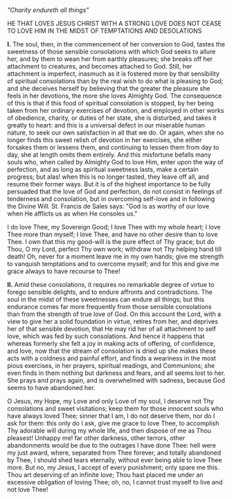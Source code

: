 
*\"Charity endureth all things\"*

HE THAT LOVES JESUS CHRIST WITH A STRONG LOVE DOES NOT CEASE TO LOVE HIM IN THE MIDST OF TEMPTATIONS AND DESOLATIONS

**I\.** The soul, then, in the commencement of her conversion to God, tastes the sweetness of those sensible consolations with which God seeks to allure her, and by them to wean her from earthly pleasures; she breaks off her attachment to creatures, and becomes attached to God. Still, her attachment is imperfect, inasmuch as it is fostered more by that sensibility of spiritual consolations than by the real wish to do what is pleasing to God; and she deceives herself by believing that the greater the pleasure she feels in her devotions, the more she loves Almighty God. The consequence of this is that if this food of spiritual consolation is stopped, by her being taken from her ordinary exercises of devotion, and employed in other works of obedience, charity, or duties of her state, she is disturbed, and takes it greatly to heart: and this is a universal defect in our miserable human nature, to seek our own satisfaction in all that we do. Or again, when she no longer finds this sweet relish of devotion in her exercises, she either forsakes them or lessens them, and continuing to lessen them from day to day, she at length omits them entirely. And this misfortune befalls many souls who, when called by Almighty God to love Him, enter upon the way of perfection, and as long as spiritual sweetness lasts, make a certain progress; but alas! when this is no longer tasted, they leave off all, and resume their former ways. But it is of the highest importance to be fully persuaded that the love of God and perfection, do not consist in feelings of tenderness and consolation, but in overcoming self-love and in following the Divine Will. St. Francis de Sales says: \"God is as worthy of our love when He afflicts us as when He consoles us.\"

I do love Thee, my Sovereign Good; I love Thee with my whole heart; I love Thee more than myself; I love Thee, and have no other desire than to love Thee. I own that this my good-will is the pure effect of Thy grace; but do Thou, O my Lord, perfect Thy own work; withdraw not Thy helping hand till death! Oh, never for a moment leave me in my own hands; give me strength to vanquish temptations and to overcome myself; and for this end give me grace always to have recourse to Thee!

**II\.** Amid these consolations, it requires no remarkable degree of virtue to forego sensible delights, and to endure affronts and contradictions. The soul in the midst of these sweetnesses can endure all things; but this endurance comes far more frequently from those sensible consolations than from the strength of true love of God. On this account the Lord, with a view to give her a solid foundation in virtue, retires from her, and deprives her of that sensible devotion, that He may rid her of all attachment to self love, which was fed by such consolations. And hence it happens that whereas formerly she felt a joy in making acts of offering, of confidence, and love, now that the stream of consolation is dried up she makes these acts with a coldness and painful effort, and finds a weariness in the most pious exercises, in her prayers, spiritual readings, and Communions; she even finds in them nothing but darkness and fears, and all seems lost to her. She prays and prays again, and is overwhelmed with sadness, because God seems to have abandoned her.

O Jesus, my Hope, my Love and only Love of my soul, I deserve not Thy consolations and sweet visitations; keep them for those innocent souls who have always loved Thee; sinner that I am, I do not deserve them, nor do I ask for them: this only do I ask, give me grace to love Thee, to accomplish Thy adorable will during my whole life, and then dispose of me as Thou pleasest! Unhappy me! far other darkness, other terrors, other abandonments would be due to the outrages I have done Thee: hell were my just award, where, separated from Thee forever, and totally abandoned by Thee, I should shed tears eternally, without ever being able to love Thee more. But no, my Jesus, I accept of every punishment; only spare me this. Thou art deserving of an infinite love; Thou hast placed me under an excessive obligation of loving Thee; oh, no, I cannot trust myself to live and not love Thee!

